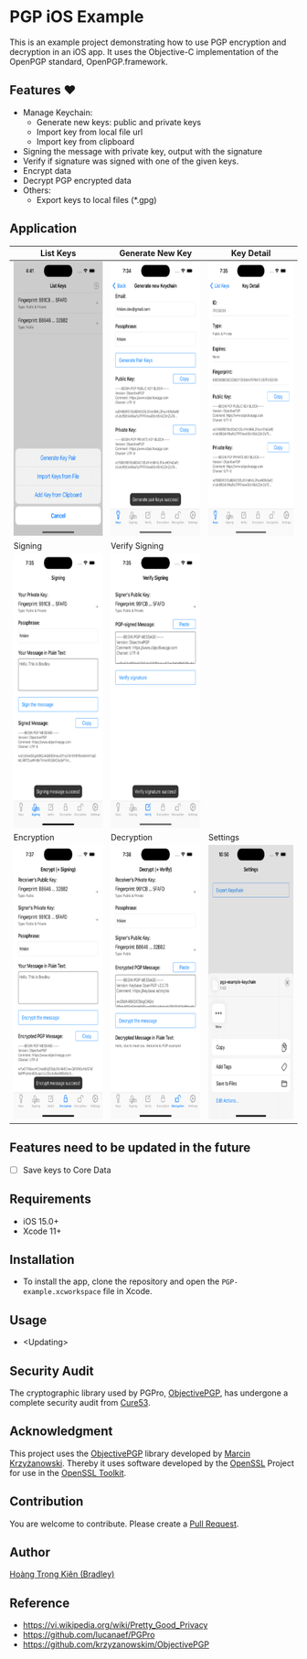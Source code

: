 
# PGP iOS Example

This is an example project demonstrating how to use PGP encryption and decryption in an iOS app. It uses the Objective-C implementation of the OpenPGP standard, OpenPGP.framework.

## Features :heart:
- Manage Keychain:
  - Generate new keys: public and private keys
  - Import key from local file url
  - Import key from clipboard
- Signing the message with private key, output with the signature
- Verify if signature was signed with one of the given keys.
- Encrypt data
- Decrypt PGP encrypted data
- Others:
  - Export keys to local files (*.gpg)

## Application
| List Keys | Generate New Key  | Key Detail  |
| ------------ | ------------ | ------------ |
| <img src="images/app-1.png" height="480"> | <img src="images/app-2.png" height="480"> | <img src="images/app-3.png" height="480"> |
| Signing | Verify Signing  |  |
| <img src="images/app-4.png" height="480"> | <img src="images/app-5.png" height="480"> |  |
| Encryption | Decryption  | Settings  |
| <img src="images/app-6.png" height="480"> | <img src="images/app-7.png" height="480"> | <img src="images/app-8.png" height="480"> |
    
## Features need to be updated in the future

- [ ] Save keys to Core Data

## Requirements

- iOS 15.0+
- Xcode 11+

## Installation

- To install the app, clone the repository and open the `PGP-example.xcworkspace` file in Xcode.

## Usage

- \<Updating\>

## Security Audit

The cryptographic library used by PGPro, [ObjectivePGP](https://objectivepgp.com/), has undergone a complete security audit from [Cure53](https://cure53.de/).

## Acknowledgment

This project uses the [ObjectivePGP](https://objectivepgp.com/) library developed by [Marcin Krzyżanowski](https://krzyzanowskim.com/).
Thereby it uses software developed by the [OpenSSL](http://www.openssl.org/) Project for use in the [OpenSSL Toolkit](https://www.openssl.org/).

## Contribution

You are welcome to contribute. Please create a [Pull Request](https://github.com/kien-hoang/PGP-example/pulls).

## Author

<a href="https://www.linkedin.com/in/kien-ht/">Hoàng Trọng Kiên (Bradley)</a>

## Reference

- https://vi.wikipedia.org/wiki/Pretty_Good_Privacy
- https://github.com/lucanaef/PGPro
- https://github.com/krzyzanowskim/ObjectivePGP
